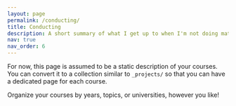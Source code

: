 ```yaml
---
layout: page
permalink: /conducting/
title: Conducting
description: A short summary of what I get up to when I'm not doing maths.
nav: true
nav_order: 6
---
```


For now, this page is assumed to be a static description of your courses. You can convert it to a collection similar to `_projects/` so that you can have a dedicated page for each course.

Organize your courses by years, topics, or universities, however you like!
